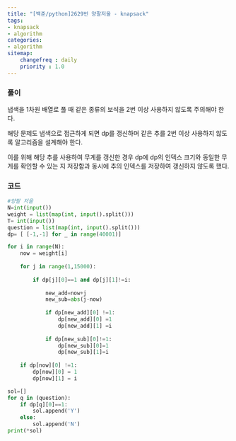 ```yaml
---
title: "[백준/python]2629번 양팔저울 - knapsack"
tags:
- knapsack
- algorithm
categories:
- algorithm
sitemap:
    changefreq : daily
    priority : 1.0
---
```


### 풀이

냅색을 1차원 배열로 풀 때 같은 종류의 보석을 2번 이상 사용하지 않도록 주의해야 한다.

해당 문제도 냅색으로 접근하게 되면 dp를 갱신하며 같은 추를 2번 이상 사용하지 않도록 알고리즘을 설계해야 한다. 

이를 위해 해당 추를 사용하여 무게를 갱신한 경우 dp에 dp의 인덱스 크기와 동일한 무게를 확인할 수 있는 지 저장함과 동시에 추의 인덱스를 저장하여 갱신하지 않도록 했다.

### 코드

```python
#양팔 저울
N=int(input())
weight = list(map(int, input().split()))
T= int(input())
question = list(map(int, input().split()))
dp= [ [-1,-1] for _ in range(40001)]

for i in range(N):
    now = weight[i]
    
    for j in range(1,15000): 
        
        if dp[j][0]==1 and dp[j][1]!=i:
            
            new_add=now+j
            new_sub=abs(j-now)
            
            if dp[new_add][0] !=1:
                dp[new_add][0] =1
                dp[new_add][1] =i
            
            if dp[new_sub][0]!=1:
                dp[new_sub][0]=1
                dp[new_sub][1]=i
                
    if dp[now][0] !=1:    
        dp[now][0] = 1
        dp[now][1] = i

sol=[]
for q in (question):
    if dp[q][0]==1:
        sol.append('Y')
    else:
        sol.append('N')
print(*sol)
```
